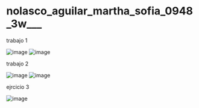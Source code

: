 # nolasco_aguilar_martha_sofia_0948_3w___
trabajo 1

![image](https://github.com/user-attachments/assets/1181c456-cb82-4ea3-9cc2-257ce4ace46c)
![image](https://github.com/user-attachments/assets/c04b4b50-9756-418d-bcbe-8ad7d7768248)

trabajo 2

![image](https://github.com/user-attachments/assets/6c57816a-b09a-4ee9-9d99-8a2555e8706c)
![image](https://github.com/user-attachments/assets/34f0cb9b-3647-43ff-a750-cff7f1299a28)

ejrcicio 3

![image](https://github.com/user-attachments/assets/2bed656e-d902-4a8a-b86c-8e6ce6d219e0)






